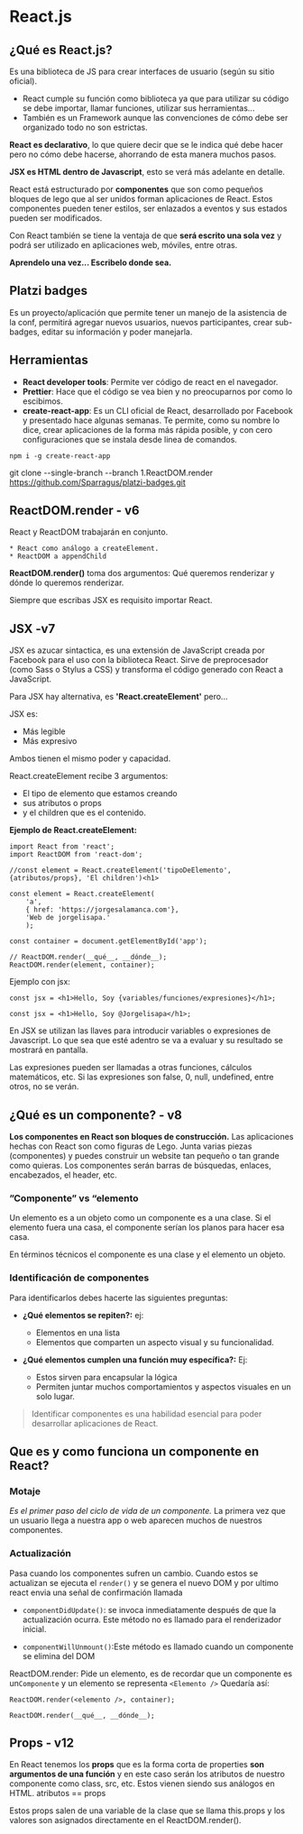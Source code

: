 

# React.js

## ¿Qué es React.js?

Es una biblioteca de JS para crear interfaces de usuario (según su sitio oficial).
* React cumple su función como biblioteca ya que para utilizar su código se debe importar, llamar funciones, utilizar sus herramientas...
* También es un Framework aunque las convenciones de cómo debe ser organizado todo no son estrictas.

**React es declarativo**, lo que quiere decir que se le indica qué debe hacer pero no cómo debe hacerse, ahorrando de esta manera muchos pasos.

**JSX es HTML dentro de Javascript**, esto se verá más adelante en detalle.

React está estructurado por **componentes** que son como pequeños bloques de lego que al ser unidos forman aplicaciones de React. Estos componentes pueden tener estilos, ser enlazados a eventos y sus estados pueden ser modificados.

Con React también se tiene la ventaja de que **será escrito una sola vez** y podrá ser utilizado en aplicaciones web, móviles, entre otras.

**Aprendelo una vez... Escribelo donde sea.**

## Platzi badges
Es un proyecto/aplicación que permite tener un manejo de la asistencia de la conf, permitirá agregar nuevos usuarios, nuevos participantes, crear sub-badges, editar su información y poder manejarla.

## Herramientas
* **React developer tools**: Permite ver código de react en el navegador.
* **Prettier**: Hace que el código se vea bien y no preocuparnos por como lo escibimos.
* **create-react-app**: Es un CLI oficial de React, desarrollado por Facebook y presentado hace algunas semanas. Te permite, como su nombre lo dice, crear aplicaciones de la forma más rápida posible, y con cero configuraciones que se instala desde linea de comandos.

```
npm i -g create-react-app
```

git clone --single-branch --branch 1.ReactDOM.render https://github.com/Sparragus/platzi-badges.git

## ReactDOM.render - v6
React y ReactDOM trabajarán en conjunto.

    * React como análogo a createElement.
    * ReactDOM a appendChild
**ReactDOM.render()** toma dos argumentos: Qué queremos renderizar y dónde lo queremos renderizar.

Siempre que escribas JSX es requisito importar React.

## JSX  -v7
JSX es azucar sintactica, es una extensión de JavaScript creada por Facebook para el uso con la biblioteca React. Sirve de preprocesador (como Sass o Stylus a CSS) y transforma el código generado con React a JavaScript.

Para JSX hay alternativa, es **'React.createElement'** pero... 

JSX es:
* Más legible
* Más expresivo

Ambos tienen el mismo poder y capacidad.


React.createElement recibe 3 argumentos:

* El tipo de elemento que estamos creando
* sus atributos o props
* y el children que es el contenido.

**Ejemplo de React.createElement:**
```
import React from 'react';
import ReactDOM from 'react-dom';

//const element = React.createElement('tipoDeElemento', {atributos/props}, 'El children')<h1>

const element = React.createElement(
    'a', 
    { href: 'https://jorgesalamanca.com'}, 
    'Web de jorgelisapa.'
    );

const container = document.getElementById('app');

// ReactDOM.render(__qué__, __dónde__);
ReactDOM.render(element, container);
```
Ejemplo con jsx:

```
const jsx = <h1>Hello, Soy {variables/funciones/expresiones}</h1>;

const jsx = <h1>Hello, Soy @Jorgelisapa</h1>;
```

En JSX se utilizan las llaves para introducir variables o expresiones de Javascript. Lo que sea que esté adentro se va a evaluar y su resultado se mostrará en pantalla.

Las expresiones pueden ser llamadas a otras funciones, cálculos matemáticos, etc. Si las expresiones son false, 0, null, undefined, entre otros, no se verán.

## ¿Qué es un componente? - v8

**Los componentes en React son bloques de construcción.**
Las aplicaciones hechas con React son como figuras de Lego. Junta varias piezas (componentes) y puedes construir un website tan pequeño o tan grande como quieras.
Los componentes serán barras de búsquedas, enlaces, encabezados, el header, etc.

### ”Componente” vs “elemento
Un elemento es a un objeto como un componente es a una clase. Si el elemento fuera una casa, el componente serían los planos para hacer esa casa.

En términos técnicos el componente es una clase y el elemento un objeto.

### Identificación de componentes
Para identificarlos debes hacerte las siguientes preguntas:

* **¿Qué elementos se repiten?:**
ej:

    * Elementos en una lista
    * Elementos que comparten un aspecto visual y su funcionalidad.

* **¿Qué elementos cumplen una función muy específica?:**
Ej: 

    * Estos sirven para encapsular la lógica 
    * Permiten juntar muchos comportamientos y aspectos visuales en un solo lugar.

> Identificar componentes es una habilidad esencial para poder desarrollar aplicaciones de React.

## Que es y como funciona un componente en React?

### Motaje
*Es el primer paso del ciclo de vida de un componente.* La primera vez que un usuario llega a nuestra app o web aparecen muchos de nuestros componentes.

### Actualización
Pasa cuando los componentes sufren un cambio. Cuando estos se actualizan se ejecuta el ```render()``` y se genera el nuevo DOM y por ultimo react envia una señal de confirmación llamada
* ```componentDidUpdate()```: se invoca inmediatamente después de que la actualización ocurra. Este método no es llamado para el renderizador inicial.

* ```componentWillUnmount()```:Este método es llamado cuando un componente se elimina del DOM

ReactDOM.render: Pide un elemento, es de recordar que un componente es un```Componente``` y un elemento se representa ```<Elemento />```
Quedaría así: 

```ReactDOM.render(<elemento />, container);```

```ReactDOM.render(__qué__, __dónde__);```

## Props - v12
En React tenemos los **props** que es la forma corta de properties **son argumentos de una función** y en este caso serán los atributos de nuestro componente como class, src, etc. Estos vienen siendo sus análogos en HTML. atributos == props

Estos props salen de una variable de la clase que se llama this.props y los valores son asignados directamente en el ReactDOM.render().


